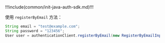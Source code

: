 !!!include(common/init-java-auth-sdk.md)!!!


使用 `registerByEmail` 方法：

```java
String email = "test@example.com";
String password = "123456";
User user = authenticationClient.registerByEmail(new RegisterByEmailInput(email, password)).execute();
```
